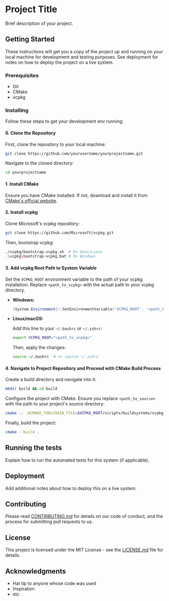 
# Project Title

Brief description of your project.

## Getting Started

These instructions will get you a copy of the project up and running on your local machine for development and testing purposes. See deployment for notes on how to deploy the project on a live system.

### Prerequisites

- Git
- CMake
- vcpkg

### Installing

Follow these steps to get your development env running:

#### 0. Clone the Repository

First, clone the repository to your local machine:

```bash
git clone https://github.com/yourusername/yourprojectname.git
```

Navigate to the cloned directory:

```bash
cd yourprojectname
```

#### 1. Install CMake

Ensure you have CMake installed. If not, download and install it from [CMake's official website](https://cmake.org/download/).

#### 2. Install vcpkg

Clone Microsoft's vcpkg repository:

```bash
git clone https://github.com/Microsoft/vcpkg.git
```

Then, bootstrap vcpkg:

```bash
./vcpkg/bootstrap-vcpkg.sh  # On Unix/Linux
.\vcpkg\bootstrap-vcpkg.bat # On Windows
```

#### 3. Add vcpkg Root Path to System Variable

Set the `VCPKG_ROOT` environment variable to the path of your vcpkg installation. Replace `<path_to_vcpkg>` with the actual path to your vcpkg directory.

- **Windows:**

  ```powershell
  [System.Environment]::SetEnvironmentVariable('VCPKG_ROOT', '<path_to_vcpkg>', 'User')
  ```

- **Linux/macOS:**

  Add this line to your `~/.bashrc` or `~/.zshrc`:

  ```bash
  export VCPKG_ROOT="<path_to_vcpkg>"
  ```

  Then, apply the changes:

  ```bash
  source ~/.bashrc  # or source ~/.zshrc
  ```

#### 4. Navigate to Project Repository and Proceed with CMake Build Process

Create a build directory and navigate into it:

```bash
mkdir build && cd build
```

Configure the project with CMake. Ensure you replace `<path_to_source>` with the path to your project's source directory:

```bash
cmake .. -DCMAKE_TOOLCHAIN_FILE=$VCPKG_ROOT/scripts/buildsystems/vcpkg.cmake
```

Finally, build the project:

```bash
cmake --build .
```

## Running the tests

Explain how to run the automated tests for this system (if applicable).

## Deployment

Add additional notes about how to deploy this on a live system.

## Contributing

Please read [CONTRIBUTING.md](https://github.com/yourusername/yourprojectname/CONTRIBUTING.md) for details on our code of conduct, and the process for submitting pull requests to us.

## License

This project is licensed under the MIT License - see the [LICENSE.md](LICENSE.md) file for details.

## Acknowledgments

- Hat tip to anyone whose code was used
- Inspiration
- etc
